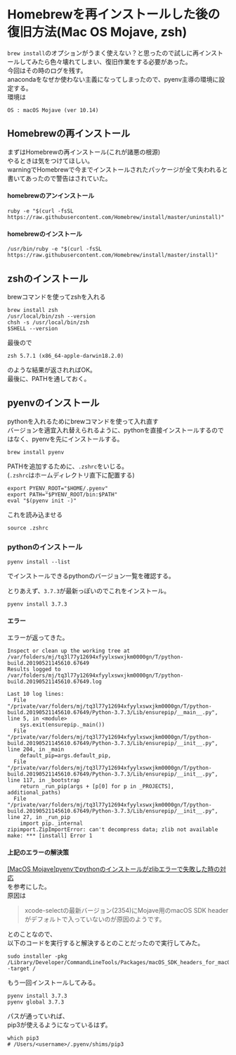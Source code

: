 # Homebrewを再インストールした後の復旧方法(Mac OS Mojave, zsh)  

`brew install`のオプションがうまく使えない？と思ったので試しに再インストールしてみたら色々壊れてしまい、復旧作業をする必要があった。  
今回はその時のログを残す。  
anacondaをなぜか使わない主義になってしまったので、pyenv主導の環境に設定する。  
環境は  
```
OS : macOS Mojave (ver 10.14)
```
## Homebrewの再インストール  
まずはHomebrewの再インストール(これが諸悪の根源)  
やるときは気をつけてほしい。  
warningでHomebrewで今までインストールされたパッケージが全て失われると書いてあったので警告はされていた。  

#### homebrewのアンインストール
```
ruby -e "$(curl -fsSL https://raw.githubusercontent.com/Homebrew/install/master/uninstall)"
```
#### homebrewのインストール  
```
/usr/bin/ruby -e "$(curl -fsSL https://raw.githubusercontent.com/Homebrew/install/master/install)"
```
## zshのインストール  
brewコマンドを使ってzshを入れる  
```
brew install zsh
/usr/local/bin/zsh --version
chsh -s /usr/local/bin/zsh
$SHELL --version
```
最後ので  
```
zsh 5.7.1 (x86_64-apple-darwin18.2.0)
```
のような結果が返されればOK。  
最後に、PATHを通しておく。  

## pyenvのインストール  
pythonを入れるためにbrewコマンドを使って入れ直す  
バージョンを適宜入れ替えられるように、pythonを直接インストールするのではなく、pyenvを先にインストールする。  
```
brew install pyenv  
```
PATHを追加するために、`.zshrc`をいじる。  
(`.zshrc`はホームディレクトリ直下に配置する)  
```
export PYENV_ROOT="$HOME/.pyenv"
export PATH="$PYENV_ROOT/bin:$PATH"
eval "$(pyenv init -)"
```
これを読み込ませる  
```
source .zshrc  
```
### pythonのインストール  
```
pyenv install --list
```
でインストールできるpythonのバージョン一覧を確認する。  

とりあえず、`3.7.3`が最新っぽいのでこれをインストール。  
```
pyenv install 3.7.3
```
#### エラー  
エラーが返ってきた。  
```
Inspect or clean up the working tree at /var/folders/mj/tq3l77y12694xfyylxswxjkm0000gn/T/python-build.20190521145610.67649
Results logged to /var/folders/mj/tq3l77y12694xfyylxswxjkm0000gn/T/python-build.20190521145610.67649.log

Last 10 log lines:
  File "/private/var/folders/mj/tq3l77y12694xfyylxswxjkm0000gn/T/python-build.20190521145610.67649/Python-3.7.3/Lib/ensurepip/__main__.py", line 5, in <module>
    sys.exit(ensurepip._main())
  File "/private/var/folders/mj/tq3l77y12694xfyylxswxjkm0000gn/T/python-build.20190521145610.67649/Python-3.7.3/Lib/ensurepip/__init__.py", line 204, in _main
    default_pip=args.default_pip,
  File "/private/var/folders/mj/tq3l77y12694xfyylxswxjkm0000gn/T/python-build.20190521145610.67649/Python-3.7.3/Lib/ensurepip/__init__.py", line 117, in _bootstrap
    return _run_pip(args + [p[0] for p in _PROJECTS], additional_paths)
  File "/private/var/folders/mj/tq3l77y12694xfyylxswxjkm0000gn/T/python-build.20190521145610.67649/Python-3.7.3/Lib/ensurepip/__init__.py", line 27, in _run_pip
    import pip._internal
zipimport.ZipImportError: can't decompress data; zlib not available
make: *** [install] Error 1
```
#### 上記のエラーの解決策
[[MacOS Mojave]pyenvでpythonのインストールがzlibエラーで失敗した時の対応](https://qiita.com/zreactor/items/c3fd04417e0d61af0afe)  
を参考にした。  
原因は  
>xcode-selectの最新バージョン(2354)にMojave用のmacOS SDK headerがデフォルトで入っていないのが原因のようです。  

とのことなので、  
以下のコードを実行すると解決するとのことだったので実行してみた。  
```
sudo installer -pkg /Library/Developer/CommandLineTools/Packages/macOS_SDK_headers_for_macOS_10.14.pkg -target /
```
もう一回インストールしてみる。  
```
pyenv install 3.7.3
pyenv global 3.7.3
```

パスが通っていれば、  
pip3が使えるようになっているはず。  

```
which pip3  
# /Users/<username>/.pyenv/shims/pip3
```
